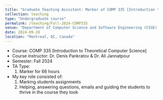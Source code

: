 ```yaml
---
title: "Graduate Teaching Assistant: Marker of COMP 335 [Introduction to Theoretical Computer Science]"
collection: teaching
type: "Undergraduate course"
permalink: /teaching/Fall-2024-COMP335
venue: "Department of Computer Science and Software Engineering (CSSE), Gina Cody School of Engineering and Computer Science, Concordia University"
date: 2024-09-20
location: "Montreal, QC, Canada"
---
```


- Course: COMP 335 [Introduction to Theoretical Computer Science]
- Course instructor: Dr. Denis Pankratov & Dr. Ali Jannatpour
- Semester: Fall 2024
- TA Type:
  1. Marker for 66 hours
- My key role consisted of:
  1. Marking students assignments
  2. Helping, answering questions, emails and guiding the students to thrive in the course they took

<!-- Skills that we learned and used: Algorithm Design · Teaching · python · Discrete Mathematics · Graph Theory · Team Management · Algorithm Analysis · Software Development · Data Structures · Object-Oriented Programming (OOP) · Unit Testing · C++ · LaTeX · Git · Problem Solving · Team Leadership · Teamwork -->
